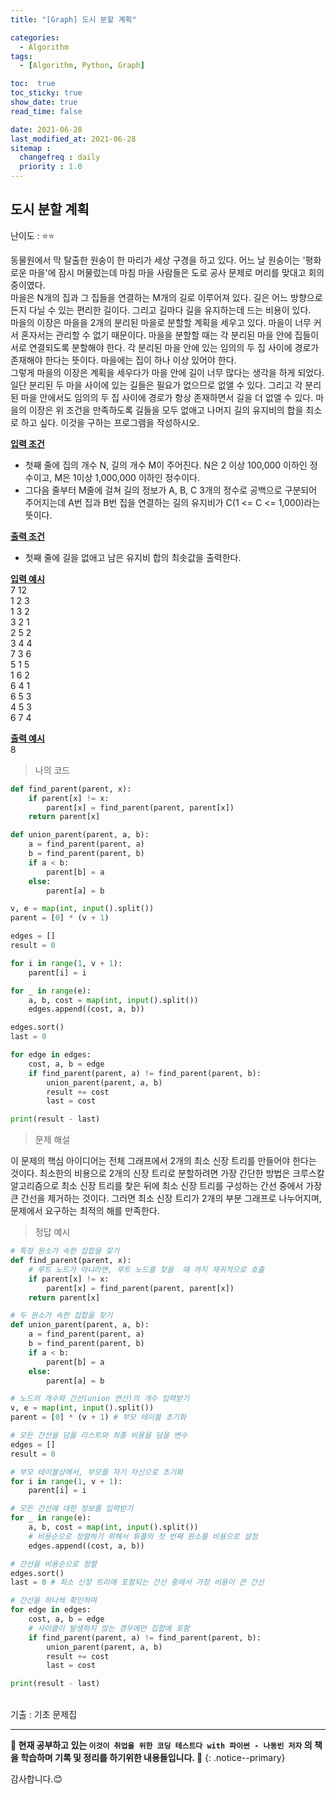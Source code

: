 ```yaml
---
title: "[Graph] 도시 분할 계획"

categories:
  - Algorithm
tags:
  - [Algorithm, Python, Graph]

toc:  true
toc_sticky: true
show_date: true
read_time: false

date: 2021-06-28
last_modified_at: 2021-06-28
sitemap :
  changefreq : daily
  priority : 1.0
---
```


## 도시 분할 계획  

난이도 : ⭐⭐  

동물원에서 막 탈출한 원숭이 한 마리가 세상 구경을 하고 있다. 어느 날 원숭이는 '평화로운 마을'에 잠시 머물렀는데 마침 마을 사람들은 도로 공사 문제로 머리를 맞대고 회의 중이였다.  
마을은 N개의 집과 그 집들을 연결하는 M개의 길로 이루어져 있다. 길은 어느 방향으로든지 다닐 수 있는 편리한 길이다. 그리고 길마다 길을 유지하는데 드는 비용이 있다.  
마을의 이장은 마을을 2개의 분리된 마을로 분할할 계획을 세우고 있다. 마을이 너무 커서 혼자서는 관리할 수 없기 때문이다. 마을을 분할할 때는 각 분리된 마을 안에 집들이 서로 연결되도록 분할해야 한다. 각 분리된 마을 안에 있는 임의의 두 집 사이에 경로가 존재해야 한다는 뜻이다. 마을에는 집이 하나 이상 있어야 한다.  
그렇게 마을의 이장은 계획을 세우다가 마을 안에 길이 너무 많다는 생각을 하게 되었다. 일단 분리된 두 마을 사이에 있는 길들은 필요가 없으므로 없앨 수 있다. 그리고 각 분리된 마을 안에서도 임의의 두 집 사이에 경로가 항상 존재하면서 길을 더 없앨 수 있다. 마을의 이장은 위 조건을 만족하도록 길들을 모두 없애고 나머지 길의 유지비의 합을 최소로 하고 싶다. 이것을 구하는 프로그램을 작성하시오.  

**<u>입력 조건</u>**  
- 첫째 줄에 집의 개수 N, 길의 개수 M이 주어진다. N은 2 이상 100,000 이하인 정수이고, M은 1이상 1,000,000 이하인 정수이다.  
- 그다음 줄부터 M줄에 걸쳐 길의 정보가 A, B, C 3개의 정수로 공백으로 구분되어 주어지는데 A번 집과 B번 집을 연결하는 길의 유지비가 C(1 <= C <= 1,000)라는 뜻이다.  

**<u>출력 조건</u>**  
- 첫째 줄에 길을 없애고 남은 유지비 합의 최솟값을 출력한다.  

**<u>입력 예시</u>**  
7 12  
1 2 3  
1 3 2  
3 2 1  
2 5 2  
3 4 4  
7 3 6  
5 1 5  
1 6 2  
6 4 1  
6 5 3  
4 5 3  
6 7 4  

**<u>출력 예시</u>**  
8  

> 나의 코드  

```python
def find_parent(parent, x):
    if parent[x] != x:
        parent[x] = find_parent(parent, parent[x])
    return parent[x]

def union_parent(parent, a, b):
    a = find_parent(parent, a)
    b = find_parent(parent, b)
    if a < b:
        parent[b] = a
    else:
        parent[a] = b

v, e = map(int, input().split())
parent = [0] * (v + 1)

edges = []
result = 0

for i in range(1, v + 1):
    parent[i] = i

for _ in range(e):
    a, b, cost = map(int, input().split())
    edges.append((cost, a, b))

edges.sort()
last = 0

for edge in edges:
    cost, a, b = edge
    if find_parent(parent, a) != find_parent(parent, b):
        union_parent(parent, a, b)
        result += cost
        last = cost

print(result - last)
```

> 문제 해설  

이 문제의 핵심 아이디어는 전체 그래프에서 2개의 최소 신장 트리를 만들어야 한다는 것이다. 최소한의 비용으로 2개의 신장 트리로 분할하려면 가장 간단한 방법은 크루스칼 알고리즘으로 최소 신장 트리를 찾은 뒤에 최소 신장 트리를 구성하는 간선 중에서 가장 큰 간선을 제거하는 것이다. 그러면 최소 신장 트리가 2개의 부분 그래프로 나누어지며, 문제에서 요구하는 최적의 해를 만족한다.  

> 정답 예시  

```python
# 특정 원소가 속한 집합을 찾기
def find_parent(parent, x):
    # 루트 노드가 아니라면, 루트 노드를 찾을  때 까지 재귀적으로 호출
    if parent[x] != x:
        parent[x] = find_parent(parent, parent[x])
    return parent[x]

# 두 원소가 속한 집합을 찾기
def union_parent(parent, a, b):
    a = find_parent(parent, a)
    b = find_parent(parent, b)
    if a < b:
        parent[b] = a
    else:
        parent[a] = b

# 노드의 개수와 간선(union 연산)의 개수 입력받기
v, e = map(int, input().split())
parent = [0] * (v + 1) # 부모 테이블 초기화

# 모든 간선을 담을 리스트와 최종 비용을 담을 변수
edges = []
result = 0

# 부모 테이블상에서, 부모를 자기 자신으로 초기화
for i in range(1, v + 1):
    parent[i] = i

# 모든 간선에 대한 정보를 입력받기
for _ in range(e):
    a, b, cost = map(int, input().split())
    # 비용순으로 정렬하기 위해서 튜플의 첫 번째 원소를 비용으로 설정
    edges.append((cost, a, b))

# 간선을 비용순으로 정렬
edges.sort()
last = 0 # 최소 신장 트리에 포함되는 간선 중에서 가장 비용이 큰 간선

# 간선을 하나씩 확인하며
for edge in edges:
    cost, a, b = edge
    # 사이클이 발생하지 않는 경우에만 집합에 포함
    if find_parent(parent, a) != find_parent(parent, b):
        union_parent(parent, a, b)
        result += cost
        last = cost

print(result - last)
```  

<br>
기출 : 기초 문제집  

---
**🐢 현재 공부하고 있는 `이것이 취업을 위한 코딩 테스트다 with 파이썬 - 나동빈 저자` 의 책을 학습하며 기록 및 정리를 하기위한 내용들입니다. 🐢**
{: .notice--primary}

감사합니다.😊
